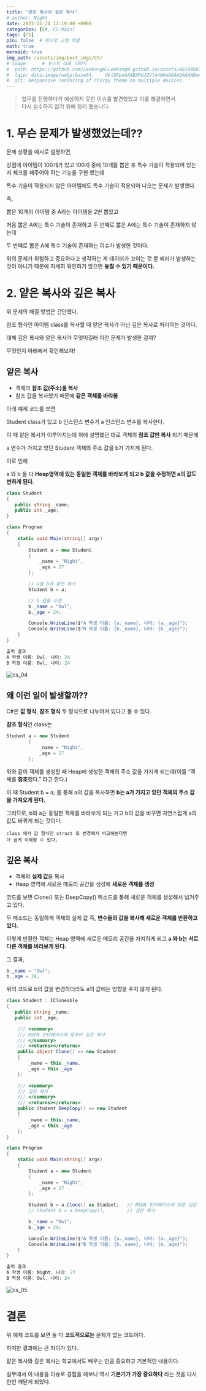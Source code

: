 ```yaml
---
title: "얕은 복사와 깊은 복사"
# author: Night
date: 2022-11-24 12:19:00 +0900
categories: [C#, CS-Main]
tags: [CS]
pin: false  # 핀으로 고정 역할
math: true
mermaid: true
img_path: /assets/img/post_imgs/CS/
# image:     # 포스트 대표 이미지
#  path: https://github.com/LeeKangW/LeeKangW.github.io/assets/48194683/7e5b8251-2544-4eea-b702-ad59aa404e9e
#  lqip: data:image/webp;base64,    UklGRpoAAABXRUJQVlA4WAoAAAAQAAAADwAABwAAQUxQSDIAAAARL0AmbZurmr57yyIiqE8oiG0bejIYEQTgqiDA9vqnsUSI6H+oAERp2HZ65qP/VIAWAFZQOCBCAAAA8AEAnQEqEAAIAAVAfCWkAALp8sF8rgRgAP7o9FDvMCkMde9PK7euH5M1m6VWoDXf2FkP3BqV0ZYbO6NA/VFIAAAA
#  alt: Responsive rendering of Chirpy theme on multiple devices.
---
```


> 업무를 진행하다가 예상하지 못한 이슈를 발견했었고 이를 해결하면서  
> 다시 실수하지 않기 위해 정리 했습니다.

# 1\. 무슨 문제가 발생했었는데??

문제 상황을 예시로 설명하면,

상점에 아이템이 100개가 있고 100개 중에 10개를 뽑은 후 특수 기술이 적용되어 있는지 체크를 해주어야 하는 기능을 구현 했는데

특수 기술이 적용되지 않은 아이템에도 특수 기술이 적용되어 나오는 문제가 발생했다.

즉,

뽑은 10개의 아이템 중 A라는 아이템을 2번 뽑았고

처음 뽑은 A에는 특수 기술이 존재하고 두 번째로 뽑은 A에는 특수 기술이 존재하지 않는데

두 번째로 뽑은 A에 특수 기술이 존재하는 이슈가 발생한 것이다.

위의 문제가 위험하고 중요하다고 생각하는 게 데이터가 꼬이는 것 뿐 에러가 발생하는 것이 아니기 때문에 자세히 확인하기 않으면 **놓칠 수 있기 때문이다.**

# 2\. 얕은 복사와 깊은 복사

위 문제의 해결 방법은 간단했다.

참조 형식인 아이템 class를 복사할 때 얕은 복사가 아닌 깊은 복사로 처리하는 것이다.

대체 깊은 복사와 얕은 복사가 무엇이길래 이런 문제가 발생한 걸까?

무엇인지 아래에서 확인해보자!

## 얕은 복사

-   객체의 **참조 값(주소)을 복사**
-   참조 값을 복사했기 때문에 **같은 객체를 바라봄**

아래 예제 코드를 보면

Student class가 있고 b 인스턴스 변수가 a 인스턴스 변수를 복사한다.

이 때 얕은 복사가 이루어지는데 위에 설명했던 대로 객체의 **참조 값만 복사** 되기 때문에

a 변수가 가지고 있던 Student 객체의 주소 값을 b가 가지게 된다.

이로 인해

a 와 b 둘 다 **Heap영역에 있는 동일한 객체를 바라보게 되고 b 값을 수정하면 a의 값도 변하게 된다.**

```cs
class Student
{
   public string _name;
   public int _age;
}

class Program
{
    static void Main(string[] args)
    {
        Student a = new Student
        {
            _name = "Night",
            _age = 27
        };

        // a를 b에 얕은 복사
        Student b = a;

        // b 값을 수정
        b._name = "Owl";
        b._age = 24;

        Console.WriteLine($"A 학생 이름: {a._name}, 나이: {a._age}");
        Console.WriteLine($"B 학생 이름: {b._name}, 나이: {b._age}");
    }
}
```

```cs
출력 결과
A 학생 이름: Owl, 나이: 24
B 학생 이름: Owl, 나이: 24
```

![cs_04](cs_04.png)

## 왜 이런 일이 발생할까??

C#은 **값 형식**, **참조 형식** 두 형식으로 나누어져 있다고 볼 수 있다.

**참조 형식**인 class는

```cs
Student a = new Student
        {
            _name = "Night",
            _age = 27
        };
```

위와 같이 객체를 생성할 때 Heap에 생성한 객체의 주소 값을 가지게 되는데(이를 “객체를 **참조**했다.” 라고 한다.)

이 때 Student b = a; 를 통해 a의 값을 복사하면 **b는 a가 가지고 있던 객체의 주소 값을 가져오게 된다.**

그러므로, b와 a는 동일한 객체를 바라보게 되는 거고 b의 값을 바꾸면 자연스럽게 a의 값도 바뀌게 되는 것이다.

```
class 에서 값 형식인 struct 로 변경해서 비교해본다면
더 쉽게 이해할 수 있다.
```

## 깊은 복사

-   객체의 **실제 값**을 복사
-   Heap 영역에 새로운 메모리 공간을 생성해 **새로운 객체를 생성**

코드를 보면 Clone() 또는 DeepCopy() 메소드를 통해 새로운 객체를 생성해서 넘겨주고 있다.

두 메소드는 동일하게 객체의 실제 값 즉, **변수들의 값을 복사해 새로운 객체를 반환하고 있다.**

이렇게 반환한 객체는 Heap 영역에 새로운 메모리 공간을 차지하게 되고 **a 와 b는 서로 다른 객체를 바라보게 된다.**

그 결과,

```cs
b._name = "Owl";
b._age = 24;
```

위의 코드로 b의 값을 변경하더라도 a의 값에는 영향을 주지 않게 된다.

```cs
class Student : ICloneable
{
   public string _name;
   public int _age;

    /// <summary>
    /// MSDN 인터페이스에 맞추어 깊은 복사
    /// </summary>
    /// <returns></returns>
    public object Clone() => new Student
    {
        _name = this._name,
        _age = this._age
    };

    /// <summary>
    /// 깊은 복사
    /// </summary>
    /// <returns></returns>
    public Student DeepCopy() => new Student
    {
        _name = this._name,
        _age = this._age
    };
}

class Program
{
    static void Main(string[] args)
    {
        Student a = new Student
        {
            _name = "Night",
            _age = 27
        };

        Student b = a.Clone() as Student;   // MSDN 인터페이스에 맞춘 깊은 복사
        // Student b = a.DeepCopy();        // 깊은 복사

        b._name = "Owl";
        b._age = 24;

        Console.WriteLine($"A 학생 이름: {a._name}, 나이: {a._age}");
        Console.WriteLine($"B 학생 이름: {b._name}, 나이: {b._age}");
    }
}
```

```cs
출력 결과
A 학생 이름: Night, 나이: 27
B 학생 이름: Owl, 나이: 24
```

![cs_05](cs_05.png)

# 결론

위 예제 코드를 보면 둘 다 **코드적으로는** 문제가 없는 코드이다.

하지만 결과에는 큰 차이가 있다.

얕은 복사와 깊은 복사는 학교에서도 배우는 만큼 중요하고 기본적인 내용이다.

실무에서 이 내용을 이슈로 경험을 해보니 역시 **기본기가 가장 중요하다** 라는 것을 다시 한번 깨닫게 되었다.